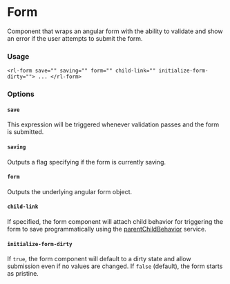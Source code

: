 # Form
Component that wraps an angular form with the ability to validate and show an error if the user attempts to submit the form.

### Usage
```
<rl-form save="" saving="" form="" child-link="" initialize-form-dirty=""> ... </rl-form>
```
### Options

#### `save`

This expression will be triggered whenever validation passes and the form is submitted.

#### `saving`

Outputs a flag specifying if the form is currently saving.

#### `form`

Outputs the underlying angular form object.

#### `child-link`

If specified, the form component will attach child behavior for triggering the form to save programmatically using the [parentChildBehavior](https://github.com/RenovoSolutions/TypeScript-Angular-Utilities/blob/master/source/services/parentChildBehavior/parentChildBehavior.service.ts) service.

#### `initialize-form-dirty`

If `true`, the form component will default to a dirty state and allow submission even if no values are changed. If `false` (default), the form starts as pristine.
